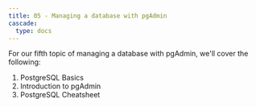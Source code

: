 ```yaml
---
title: 05 - Managing a database with pgAdmin
cascade:
  type: docs
---
```


For our fifth topic of managing a database with pgAdmin, we'll cover the following:
1. PostgreSQL Basics
1. Introduction to pgAdmin
1. PostgreSQL Cheatsheet